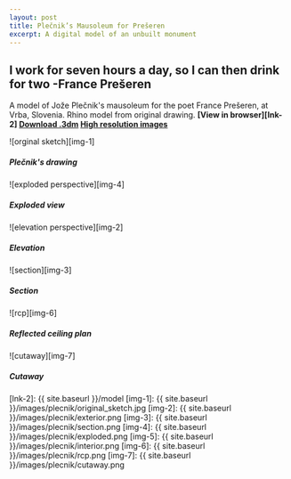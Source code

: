 ```yaml
---
layout: post
title: Plečnik’s Mausoleum for Prešeren
excerpt: A digital model of an unbuilt monument
---
```


## I work for seven hours a day, so I can then drink for two -France Prešeren

A model of Jože Plečnik's mausoleum for the poet France Prešeren, at Vrba, Slovenia. Rhino model from original drawing. **[View in browser][lnk-2] [Download .3dm][lnk-1] [High resolution images][lnk-1]**

![orginal sketch][img-1]
##### Plečnik's drawing

![exploded perspective][img-4]
##### Exploded view

![elevation perspective][img-2]
##### Elevation

![section][img-3]
##### Section

![rcp][img-6]
##### Reflected ceiling plan

![cutaway][img-7]
##### Cutaway

[lnk-1]: https://drive.google.com/folderview?id=0B3fdHD1DBpRNUkNuV09teUdjZHc&usp=sharing
[lnk-2]: {{ site.baseurl }}/model
[img-1]: {{ site.baseurl }}/images/plecnik/original_sketch.jpg
[img-2]: {{ site.baseurl }}/images/plecnik/exterior.png
[img-3]: {{ site.baseurl }}/images/plecnik/section.png
[img-4]: {{ site.baseurl }}/images/plecnik/exploded.png
[img-5]: {{ site.baseurl }}/images/plecnik/interior.png
[img-6]: {{ site.baseurl }}/images/plecnik/rcp.png
[img-7]: {{ site.baseurl }}/images/plecnik/cutaway.png
